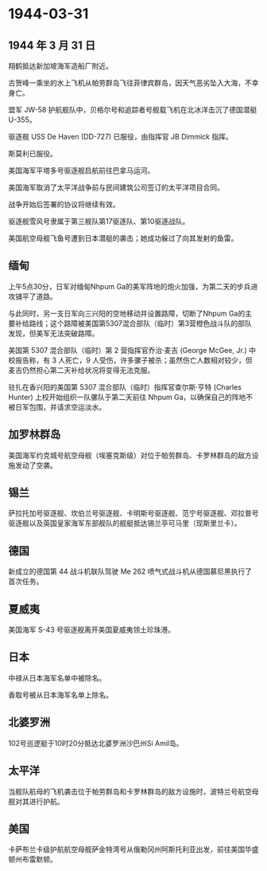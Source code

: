 # 1944-03-31

## 1944 年 3 月 31 日

翔鹤抵达新加坡海军造船厂附近。

古贺峰一乘坐的水上飞机从帕劳群岛飞往菲律宾群岛，因天气恶劣坠入大海，不幸身亡。

盟军 JW-58 护航舰队中，贝格尔号和追踪者号舰载飞机在北冰洋击沉了德国潜艇
U-355。

驱逐舰 USS De Haven (DD-727) 已服役，由指挥官 JB Dimmick 指挥。

斯莫利已服役。

美国海军平塔多号驱逐舰启航前往巴拿马运河。

美国海军取消了太平洋战争前与民间建筑公司签订的太平洋项目合同。

战争开始后签署的协议将继续有效。

驱逐舰雪风号隶属于第三舰队第17驱逐队、第10驱逐战队。

美国航空母舰飞鱼号遭到日本潜艇的袭击；她成功躲过了向其发射的鱼雷。

## 缅甸

上午5点30分，日军对缅甸Nhpum
Ga的美军阵地的炮火加强，为第二天的步兵进攻铺平了道路。

与此同时，另一支日军向三兴阳的空地移动并设置路障，切断了Nhpum
Ga的主要补给路线；这个路障被美国第5307混合部队（临时）第3营橙色战斗队的部队发现，但美军无法突破路障。

美国第 5307 混合部队（临时）第 2 营指挥官乔治·麦吉 (George McGee, Jr.)
中校报告称，有 3 人死亡，9
人受伤，许多骡子被杀；虽然伤亡人数相对较少，但麦吉仍然担心第二天补给状况将变得无法克服。

驻扎在香兴阳的美国第 5307 混合部队（临时）指挥官查尔斯·亨特 (Charles
Hunter) 上校开始组织一队骡队于第二天前往 Nhpum
Ga，以确保自己的阵地不被日军包围，并请求空运淡水。

## 加罗林群岛

美国海军约克城号航空母舰（埃塞克斯级）对位于帕劳群岛、卡罗林群岛的敌方设施发动了空袭。

## 锡兰

萨拉托加号驱逐舰、坎伯兰号驱逐舰、卡明斯号驱逐舰、范宁号驱逐舰、邓拉普号驱逐舰以及英国皇家海军东部舰队的舰艇抵达锡兰亭可马里（现斯里兰卡）。

## 德国

新成立的德国第 44 战斗机联队驾驶 Me 262
喷气式战斗机从德国慕尼黑执行了首次任务。

## 夏威夷

美国海军 S-43 号驱逐舰离开美国夏威夷领土珍珠港。

## 日本

中禄从日本海军名单中被除名。

香取号被从日本海军名单上除名。

## 北婆罗洲

102号巡逻艇于10时20分抵达北婆罗洲沙巴州Si Amil岛。

## 太平洋

当舰队航母的飞机袭击位于帕劳群岛和卡罗林群岛的敌方设施时，波特兰号航空母舰对其进行护航。

## 美国

卡萨布兰卡级护航航空母舰萨金特湾号从俄勒冈州阿斯托利亚出发，前往美国华盛顿州布雷默顿。



